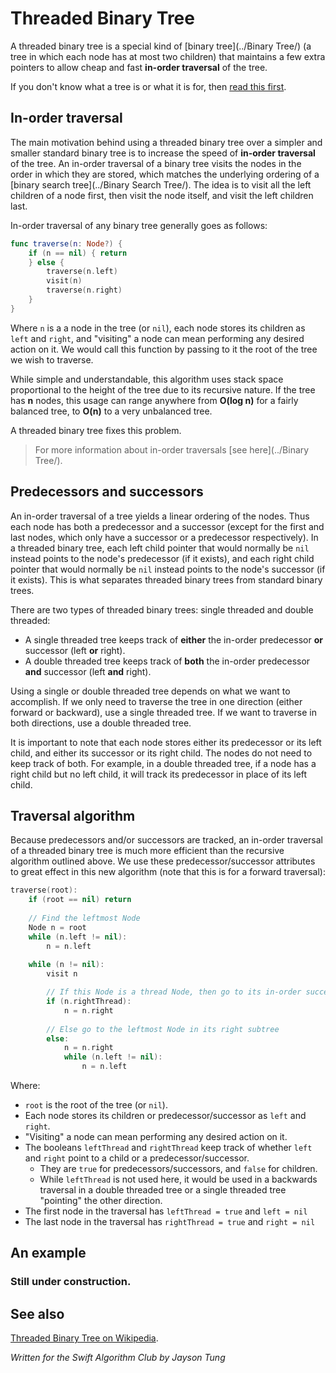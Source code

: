 # Threaded Binary Tree

A threaded binary tree is a special kind of [binary tree](../Binary Tree/) (a
tree in which each node has at most two children) that maintains a few extra
pointers to allow cheap and fast **in-order traversal** of the tree.

If you don't know what a tree is or what it is for, then [read this
first](../Tree/).


## In-order traversal

The main motivation behind using a threaded binary tree over a simpler and
smaller standard binary tree is to increase the speed of **in-order traversal**
of the tree.  An in-order traversal of a binary tree visits the nodes in the
order in which they are stored, which matches the underlying ordering of a
[binary search tree](../Binary Search Tree/).  The idea is to visit all the
left children of a node first, then visit the node itself, and visit the left
children last.

In-order traversal of any binary tree generally goes as follows:

```swift
func traverse(n: Node?) {
	if (n == nil) { return
	} else {
		traverse(n.left)
		visit(n)
		traverse(n.right)
	}
}
```
Where `n` is a a node in the tree (or `nil`), each node stores
its children as `left` and `right`, and "visiting" a node can mean
performing any desired action on it.  We would call this function by passing to
it the root of the tree we wish to traverse.

While simple and understandable, this algorithm uses stack space proportional
to the height of the tree due to its recursive nature.  If the tree has **n**
nodes, this usage can range anywhere from **O(log n)** for a fairly balanced
tree, to **O(n)** to a very unbalanced tree.

A threaded binary tree fixes this problem.

> For more information about in-order traversals [see here](../Binary Tree/).


## Predecessors and successors

An in-order traversal of a tree yields a linear ordering of the nodes.  Thus
each node has both a predecessor and a successor (except for the first and last
nodes, which only have a successor or a predecessor respectively).  In a
threaded binary tree, each left child pointer that would normally be `nil`
instead points to the node's predecessor (if it exists), and each right child
pointer that would normally be `nil` instead points to the node's successor
(if it exists).  This is what separates threaded binary trees from standard
binary trees.

There are two types of threaded binary trees:  single threaded and double
threaded:
- A single threaded tree keeps track of **either** the in-order predecessor
  **or** successor (left **or** right).
- A double threaded tree keeps track of **both** the in-order predecessor
  **and** successor (left **and** right).

Using a single or double threaded tree depends on what we want to accomplish.
If we only need to traverse the tree in one direction (either forward or
backward), use a single threaded tree.  If we want to traverse in both
directions, use a double threaded tree.

It is important to note that each node stores either its predecessor or its
left child, and either its successor or its right child.  The nodes do not
need to keep track of both.  For example, in a double threaded tree, if a node
has a right child but no left child, it will track its predecessor in place of
its left child.


## Traversal algorithm

Because predecessors and/or successors are tracked, an in-order traversal of a
threaded binary tree is much more efficient than the recursive algorithm
outlined above.  We use these predecessor/successor attributes to great effect
in this new algorithm (note that this is for a forward traversal):

```swift
traverse(root):
	if (root == nil) return
 
    // Find the leftmost Node
    Node n = root
	while (n.left != nil):
		n = n.left
 
    while (n != nil):
		visit n

        // If this Node is a thread Node, then go to its in-order successor
        if (n.rightThread):
            n = n.right
 
		// Else go to the leftmost Node in its right subtree
        else:
            n = n.right
			while (n.left != nil):
				n = n.left
```
Where:
- `root` is the root of the tree (or `nil`).
- Each node stores its children or predecessor/successor as `left`
  and `right`.
- "Visiting" a node can mean performing any desired action on it.
- The booleans `leftThread` and `rightThread` keep track of whether `left` and
  `right` point to a child or a predecessor/successor.
	- They are `true` for predecessors/successors, and `false` for children.
	- While `leftThread` is not used here, it would be used in a backwards
	  traversal in a double threaded tree or a single threaded tree "pointing"
	  the other direction.
- The first node in the traversal has `leftThread = true` and `left = nil`
- The last node in the traversal has `rightThread = true` and `right = nil`


## An example


### Still under construction.

## See also 

[Threaded Binary Tree on Wikipedia](https://en.wikipedia.org/wiki/Threaded_binary_tree).

*Written for the Swift Algorithm Club by Jayson Tung*
